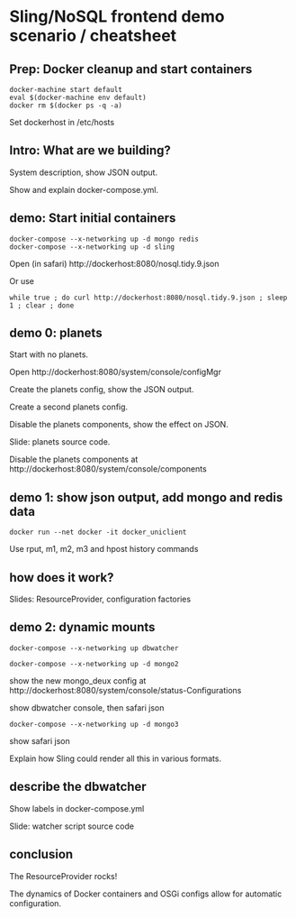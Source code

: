 # Sling/NoSQL frontend demo scenario / cheatsheet

## Prep: Docker cleanup and start containers
    docker-machine start default
    eval $(docker-machine env default)
    docker rm $(docker ps -q -a)
	
Set dockerhost in /etc/hosts	

## Intro: What are we building?
System description, show JSON output.

Show and explain docker-compose.yml.

## demo: Start initial containers
    docker-compose --x-networking up -d mongo redis
    docker-compose --x-networking up -d sling

Open (in safari) http://dockerhost:8080/nosql.tidy.9.json

Or use

    while true ; do curl http://dockerhost:8080/nosql.tidy.9.json ; sleep 1 ; clear ; done

## demo 0: planets
Start with no planets.

Open http://dockerhost:8080/system/console/configMgr

Create the planets config, show the JSON output.

Create a second planets config.

Disable the planets components, show the effect on JSON.

Slide: planets source code.

Disable the planets components at http://dockerhost:8080/system/console/components

## demo 1: show json output, add mongo and redis data

    docker run --net docker -it docker_uniclient
	
Use rput, m1, m2, m3 and hpost history commands

## how does it work?
Slides: ResourceProvider, configuration factories

## demo 2: dynamic mounts
    docker-compose --x-networking up dbwatcher

    docker-compose --x-networking up -d mongo2

show the new mongo_deux config at http://dockerhost:8080/system/console/status-Configurations

show dbwatcher console, then safari json

    docker-compose --x-networking up -d mongo3
	
show safari json

Explain how Sling could render all this in various formats.


## describe the dbwatcher
Show labels in docker-compose.yml

Slide: watcher script source code

## conclusion
The ResourceProvider rocks!	

The dynamics of Docker containers and OSGi configs allow for automatic configuration.

